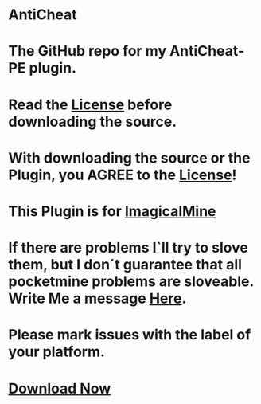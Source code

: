 # AntiCheat

# The GitHub repo for my AntiCheat-PE plugin.


# Read the [License](https://github.com/DarkWav/AntiCheat/blob/master/LICENSE.md) before downloading the source.


# With downloading the source or the Plugin, you AGREE to the [License](https://github.com/DarkWav/AntiCheat/blob/master/LICENSE.md)!


# This Plugin is for [ImagicalMine](https://github.com/Inactive-to-Reactive/ImagicalMine)


# If there are problems  I`ll try to slove them, but I don´t guarantee that all pocketmine problems are sloveable. Write Me a message [Here](https://github.com/DarkWav/AntiCheat/issues/new).


# Please mark issues with the label of your platform.


# [Download Now](https://forums.imagicalmine.net/plugins/anticheat.52/download?version=589)
